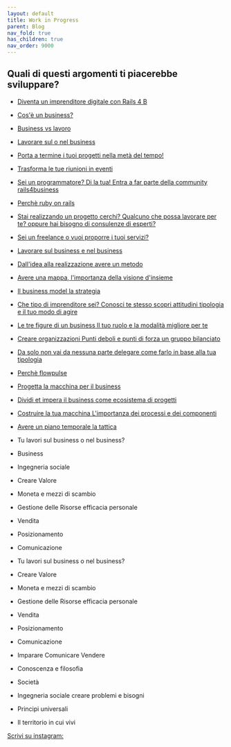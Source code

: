 ```yaml
---
layout: default
title: Work in Progress
parent: Blog
nav_fold: true
has_children: true
nav_order: 9000
---
```


## Quali di questi argomenti ti piacerebbe sviluppare?

- [Diventa un imprenditore digitale con Rails 4 B]() 
- [Cos'è un business?](https://rails4b.com/formazione/business/cosa_è_un_business/) 
- [Business vs lavoro]()
- [Lavorare sul o nel business]()
- [Porta a termine i tuoi progetti nella metà del tempo!]()
- [Trasforma le tue riunioni in eventi]()
- [Sei un programmatore? Di la tua! Entra a far parte della community rails4business]() 
- [Perchè ruby on rails]()
- [Stai realizzando un progetto cerchi? Qualcuno che possa lavorare per te? oppure hai bisogno di consulenze di esperti?]()
- [Sei un freelance o vuoi proporre i tuoi servizi?]()
- [Lavorare sul business e nel business]()
- [Dall'idea alla realizzazione avere un metodo]()
- [Avere una mappa, l'importanza della visione d'insieme]()
- [Il business model la strategia]()
- [Che tipo di imprenditore sei? Conosci te stesso scopri attitudini tipologia e il tuo modo di agire]()
- [Le tre figure di un business Il tuo ruolo e la modalità migliore per te]()
- [Creare organizzazioni Punti deboli e punti di forza un gruppo bilanciato ]()
- [Da solo non vai da nessuna parte delegare come farlo in base alla tua tipologia]()
- [Perchè flowpulse]()
- [Progetta la macchina per il business]()
- [Dividi et impera il business come ecosistema di progetti]()
- [Costruire la tua macchina L'importanza dei processi e dei componenti]()
- [Avere un piano temporale la tattica]()









- Tu lavori sul business o nel business?
- Business
- Ingegneria sociale
- Creare Valore
- Moneta e mezzi di scambio
- Gestione delle Risorse efficacia personale
- Vendita
- Posizionamento 
- Comunicazione

- Tu lavori sul business o nel business?
- Creare Valore
- Moneta e mezzi di scambio
- Gestione delle Risorse efficacia personale
- Vendita
- Posizionamento 
- Comunicazione

- Imparare Comunicare Vendere
- Conoscenza e filosofia
- Società
- Ingegneria sociale creare problemi e bisogni
- Principi universali
- Il territorio in cui vivi

[Scrivi su instagram:](www.instagram.com/rails4b)

